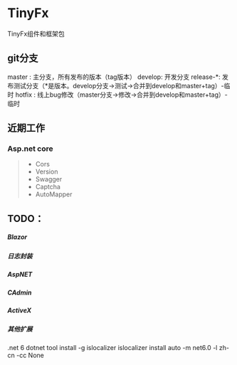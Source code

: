 # TinyFx
TinyFx组件和框架包
## git分支
master : 主分支，所有发布的版本（tag版本）
develop: 开发分支
release-*: 发布测试分支（*是版本。develop分支->测试->合并到develop和master+tag）-临时
hotfix : 线上bug修改（master分支->修改->合并到develop和master+tag）-临时
## 近期工作

### Asp.net core
> - Cors
> - Version
> - Swagger
> - Captcha
> - AutoMapper

## TODO：
##### Blazor 
##### 日志封装
##### AspNET
##### CAdmin
##### ActiveX
##### 其他扩展

.net 6
dotnet tool install -g islocalizer
islocalizer install auto -m net6.0 -l zh-cn -cc None

